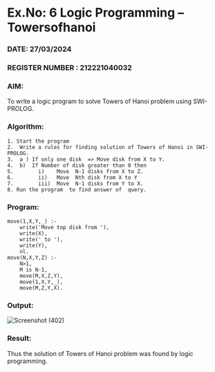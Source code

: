 # Ex.No: 6   Logic Programming – Towersofhanoi  
### DATE: 27/03/2024                                                                        
### REGISTER NUMBER : 212221040032
### AIM: 
To  write  a logic program  to solve Towers of Hanoi problem  using SWI-PROLOG. 
### Algorithm:
```
1. Start the program
2.  Write a rules for finding solution of Towers of Hanoi in SWI-PROLOG.
3.  a )	If only one disk  => Move disk from X to Y.
4.  b)	If Number of disk greater than 0 then
5.        i)	Move  N-1 disks from X to Z.
6.        ii)	Move  Nth disk from X to Y
7.        iii)	Move  N-1 disks from Y to X.
8. Run the program  to find answer of  query.
```

### Program:
```
move(1,X,Y,_) :-  
    write('Move top disk from '), 
    write(X), 
    write(' to '), 
    write(Y), 
    nl. 
move(N,X,Y,Z) :- 
    N>1, 
    M is N-1, 
    move(M,X,Z,Y), 
    move(1,X,Y,_), 
    move(M,Z,Y,X).
```



### Output:
![Screenshot (402)](https://github.com/chgeethika/AI_Lab_2023-24/assets/142209368/d7e1cbfa-bc7c-49d8-afc7-ed80a048d566)






### Result:
Thus the solution of Towers of Hanoi problem was found by logic programming.
